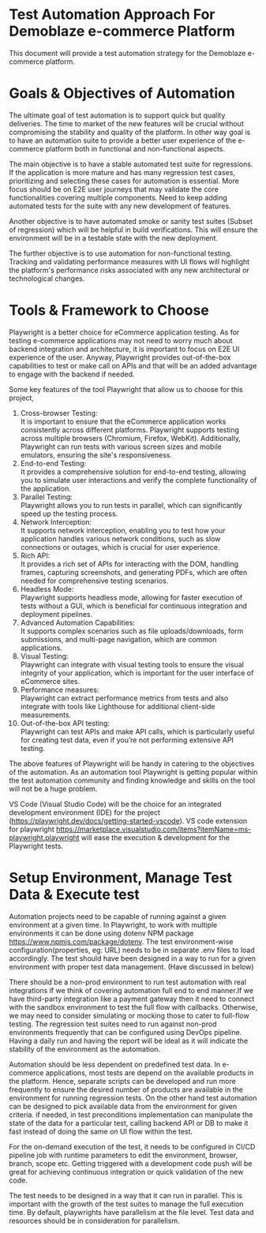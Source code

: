 # Test Automation Approach For Demoblaze e-commerce Platform

This document will provide a test automation strategy for the Demoblaze e-commerce platform.


# Goals & Objectives of Automation

The ultimate goal of test automation is to support quick but quality deliveries. The time to market of the new features will be crucial without compromising the stability and quality of the platform. In other way goal is to have an automation suite to provide a better user experience of the e-commerce platform both in functional and non-functional aspects. 

The main objective is to have a stable automated test suite for regressions. If the application is more mature and has many regression test cases, prioritizing and selecting these cases for automation is essential. More focus should be on E2E user journeys that may validate the core functionalities covering multiple components. Need to keep adding automated tests for the suite with any new development of features.

Another objective is to have automated smoke or sanity test suites (Subset of regression) which will be helpful in build verifications. This will ensure the environment will be in a testable state with the new deployment.

The further objective is to use automation for non-functional testing. Tracking and validating performance measures with UI flows will highlight the platform's performance risks associated with any new architectural or technological changes.


# Tools & Framework to Choose

Playwright is a better choice for eCommerce application testing. As for testing e-commerce applications may not need to worry much about backend integration and architecture, it is important to focus on E2E UI experience of the user. Anyway, Playwright provides out-of-the-box capabilities to test or make call on APIs and that will be an added advantage to engage with the backend if needed.

Some key features of the tool Playwright that allow us to choose for this project, 

1. Cross-browser Testing: <br> It is important to ensure that the eCommerce application works consistently across different platforms. Playwright supports testing across multiple browsers (Chromium, Firefox, WebKit). Additionally, Playwright can run tests with various screen sizes and mobile emulators, ensuring the site's responsiveness.
2. End-to-end Testing: <br> It provides a comprehensive solution for end-to-end testing, allowing you to simulate user interactions and verify the complete functionality of the application.
3. Parallel Testing: <br> Playwright allows you to run tests in parallel, which can significantly speed up the testing process.
4. Network Interception: <br> It supports network interception, enabling you to test how your application handles various network conditions, such as slow connections or outages, which is crucial for user experience. 
5. Rich API: <br> It provides a rich set of APIs for interacting with the DOM, handling frames, capturing screenshots, and generating PDFs, which are often needed for comprehensive testing scenarios.
6. Headless Mode: <br> Playwright supports headless mode, allowing for faster execution of tests without a GUI, which is beneficial for continuous integration and deployment pipelines.
7. Advanced Automation Capabilities: <br> It supports complex scenarios such as file uploads/downloads, form submissions, and multi-page navigation, which are common applications.
8. Visual Testing: <br> Playwright can integrate with visual testing tools to ensure the visual integrity of your application, which is important for the user interface of eCommerce sites.
9. Performance measures: <br> Playwright can extract performance metrics from tests and also integrate with tools like Lighthouse for additional client-side measurements.
10. Out-of-the-box API testing: <br> Playwright can test APIs and make API calls, which is particularly useful for creating test data, even if you’re not performing extensive API testing.

The above features of Playwright will be handy in catering to the objectives of the automation. As an automation tool Playwright is getting popular within the test automation community and finding knowledge and skills on the tool will not be a huge problem.

VS Code (Visual Studio Code) will be the choice for an integrated development environment (IDE) for the project (https://playwright.dev/docs/getting-started-vscode). VS code extension for playwright https://marketplace.visualstudio.com/items?itemName=ms-playwright.playwright  will ease the execution & development for the Playwright tests. 




# Setup Environment, Manage Test Data & Execute test

Automation projects need to be capable of running against a given environment at a given time. In Playwright, to work with multiple environments it can be done using dotenv NPM package https://www.npmjs.com/package/dotenv. The test environment-wise configuration(properties, eg: URL) needs to be in separate .env files to load accordingly. The test should have been designed in a way to run for a given environment with proper test data management. (Have discussed in below)

There should be a non-prod environment to run test automation with real integrations if we think of covering automation full end to end manner.If we have third-party integration like a payment gateway then it need to connect with the sandbox environment to test the full flow with callbacks. Otherwise, we may need to consider simulating or mocking those to cater to full-flow testing. The regression test suites need to run against non-prod environments frequently that can be configured using DevOps pipeline. Having a daily run and having the report will be ideal as it will indicate the stability of the environment as the automation.

Automation should be less dependent on predefined test data. In e-commerce applications, most tests are depend on the available products in the platform. Hence, separate scripts can be developed and run more frequently to ensure the desired number of products are available in the environment for running regression tests. On the other hand test automation can be designed to pick available data from the environment for given criteria. if needed, in test preconditions implementation can manipulate the state of the data for a particular test, calling backend API or DB to make it fast instead of doing the same on UI flow within the test.

For the on-demand execution of the test, it needs to be configured in CI/CD pipeline job with runtime parameters to edit the environment, browser, branch, scope etc. Getting triggered with a development code push will be great for achieving continuous integration or quick validation of the new code.

The test needs to be designed in a way that it can run in parallel. This is important with the growth of the test suites to manage the full execution time. By default, playwrights have parallelism at the file level. Test data and resources should be in consideration for parallelism. 


